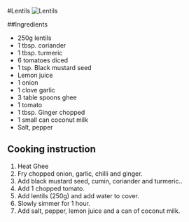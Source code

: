 #Lentils
![Lentils](images/butter-chicken.jpg)

##Ingredients 
- 250g lentils
- 1 tbsp. coriander
- 1 tbsp. turmeric
- 6 tomatoes diced
- 1 tsp. Black mustard seed
- Lemon juice
- 1 onion
- 1 clove garlic
- 3 table spoons ghee
- 1 tomato 
- 1 tbsp. Ginger chopped
- 1 small can coconut milk
- Salt, pepper

## Cooking instruction
1. Heat Ghee
1. Fry chopped onion, garlic, chilli and ginger.
1. Add black mustard seed, cumin, coriander and turmeric..
1. Add 1 chopped tomato.
1. Add lentils (250g) and add water to cover.
1. Slowly simmer for 1 hour.
1. Add salt, pepper, lemon juice and a can of coconut milk.
